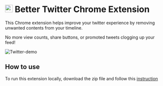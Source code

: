 # <img src="https://upload.wikimedia.org/wikipedia/commons/thumb/4/4f/Twitter-logo.svg/2491px-Twitter-logo.svg.png" height="25"> Better Twitter Chrome Extension


This Chrome extension helps improve your twitter experience by removing unwanted contents from your timeline. 

No more view counts, share buttons, or promoted tweets clogging up your feed!  

 ![Twitter-demo](https://user-images.githubusercontent.com/54310380/209440199-6f6bc0cb-1bf5-41bd-b0c8-17973d05b54e.png)
 
 ## How to use
 
To run this extension locally, download the zip file and follow this [instruction](https://developer.chrome.com/docs/webstore/publish/)
 
 
